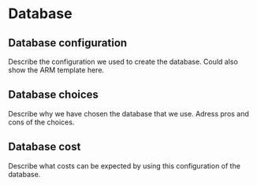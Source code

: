 # Database


## Database configuration

Describe the configuration we used to create the database. Could also show the ARM template here. 


## Database choices

Describe why we have chosen the database that we use. Adress pros and cons of the choices.

## Database cost

Describe what costs can be expected by using this configuration of the database. 